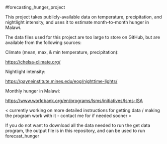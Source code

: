#forecasting_hunger_project

This project takes publicly-available data on temperature, precipitation, and nightlight intensity, and uses it to estimate month-to-month hunger in Malawi.

The data files used for this project are too large to store on GitHub, but are available from the following sources:

Climate (mean, max, & min temperature, precipitation):

https://chelsa-climate.org/

Nightlight intensity:

https://payneinstitute.mines.edu/eog/nighttime-lights/

Monthly hunger in Malawi:

https://www.worldbank.org/en/programs/lsms/initiatives/lsms-ISA

< currently working on more detailed instructions for getting data / making the program work with it - contact me for if needed sooner >

If you do  not want to download all the data needed to run the get data program, the output file is in this repository, and can be used to run forecast_hunger




